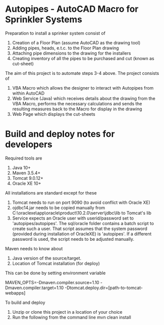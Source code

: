 # Autopipes - AutoCAD Macro for Sprinkler Systems
Preparation to install a sprinker system consist of
1. Creation of a Floor Plan (assume AutoCAD as the drawing tool)
2. Adding pipes, heads, e.t.c. to the Floor Plan drawing
3. Attaching pipe dimensions to the drawing for the installers
4. Creating inventory of all the pipes to be purchased and cut (known as cut-sheet)

The aim of this project is to automate steps 3-4 above. The project consists of
1. VBA Macro which allows the designer to interact with Autopipes from within AutoCAD
2. Web Service (Java) which receives details about the drawing from the VBA Macro, performs the necessary calculations and sends the resulting measures back to the Macro for display in the drawing
3. Web Page which displays the cut-sheets

# Build and deploy notes for developers
Required tools are
1. Java 10+
2. Maven 3.5.4+
3. Tomcat 9.0.12+
4. Oracle XE 10+

All installations are standard except for these
1. Tomcat needs to run on port 9090 (to avoid conflict with Oracle XE)
2. ojdbc14.jar needs to be copied manually from C:\oraclexe\app\oracle\product\10.2.0\server\jdbc\lib to Tomcat's lib
3. Service expects an Oracle user with userid/password set to 'autopipes/autopipes'. The sql/oracle folder contains a batch script to create such a user. That script assumes that the system password (provided during installation of OracleXE) is 'autopipes'. If a different password is used, the script needs to be adjusted manually.

Maven needs to know about
1. Java version of the source/target.
2. Location of Tomcat installation (for deploy)

This can be done by setting environment variable

MAVEN_OPTS=-Dmaven.compiler.source=1.10 -Dmaven.compiler.target=1.10 -Dtomcat.deploy.dir=[path-to-tomcat-webapps]

To build and deploy
1. Unzip or clone this project in a location of your choice
2. Run the following from the command line
mvn clean install

